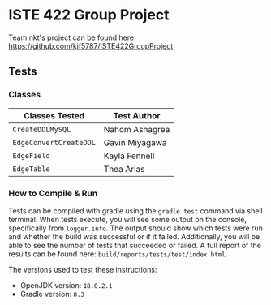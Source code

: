 # ISTE 422 Group Project

Team nkt's project can be found here: https://github.com/kjf5787/ISTE422GroupProject

## Tests

### Classes

| Classes Tested        | Test Author   |
| --------------------- | ------------- |
| `CreateDDLMySQL`        | Nahom Ashagrea|
| `EdgeConvertCreateDDL`  | Gavin Miyagawa|
| `EdgeField`             | Kayla Fennell |
| `EdgeTable`             | Thea Arias    |

### How to Compile & Run

Tests can be compiled with gradle using the `gradle test` command via shell terminal.
When tests execute, you will see some output on the console, specifically from `logger.info`.
The output should show which tests were run and whether the build was successful or if it failed.
Additionally, you will be able to see the number of tests that succeeded or failed.
A full report of the results can be found here: `build/reports/tests/test/index.html`.

The versions used to test these instructions: 
- OpenJDK version: `18.0.2.1`
- Gradle version: `8.3`
